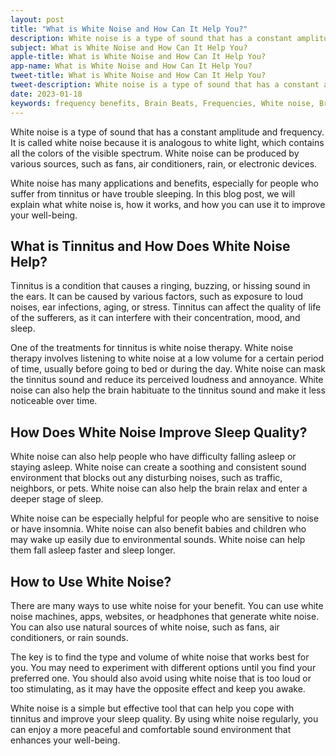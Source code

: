 ```yaml
---
layout: post
title: "What is White Noise and How Can It Help You?"
description: White noise is a type of sound that has a constant amplitude and frequency. It is called white noise because it is analogous to white light, which contains all the colors of the visible spectrum. White noise can be produced by various sources, such as fans, air conditioners, rain, or electronic devices.
subject: What is White Noise and How Can It Help You?
apple-title: What is White Noise and How Can It Help You?
app-name: What is White Noise and How Can It Help You?
tweet-title: What is White Noise and How Can It Help You?
tweet-description: White noise is a type of sound that has a constant amplitude and frequency. It is called white noise because it is analogous to white light, which contains all the colors of the visible spectrum. White noise can be produced by various sources, such as fans, air conditioners, rain, or electronic devices.
date: 2023-01-18
keywords: frequency benefits, Brain Beats, Frequencies, White noise, Brain wave entrainment, sound therapy, Colors of noise, White Noise Benefits
---
```


White noise is a type of sound that has a constant amplitude and frequency. It is called white noise because it is analogous to white light, which contains all the colors of the visible spectrum. White noise can be produced by various sources, such as fans, air conditioners, rain, or electronic devices.

White noise has many applications and benefits, especially for people who suffer from tinnitus or have trouble sleeping. In this blog post, we will explain what white noise is, how it works, and how you can use it to improve your well-being.

## What is Tinnitus and How Does White Noise Help?

Tinnitus is a condition that causes a ringing, buzzing, or hissing sound in the ears. It can be caused by various factors, such as exposure to loud noises, ear infections, aging, or stress. Tinnitus can affect the quality of life of the sufferers, as it can interfere with their concentration, mood, and sleep.

One of the treatments for tinnitus is white noise therapy. White noise therapy involves listening to white noise at a low volume for a certain period of time, usually before going to bed or during the day. White noise can mask the tinnitus sound and reduce its perceived loudness and annoyance. White noise can also help the brain habituate to the tinnitus sound and make it less noticeable over time.

## How Does White Noise Improve Sleep Quality?

White noise can also help people who have difficulty falling asleep or staying asleep. White noise can create a soothing and consistent sound environment that blocks out any disturbing noises, such as traffic, neighbors, or pets. White noise can also help the brain relax and enter a deeper stage of sleep.

White noise can be especially helpful for people who are sensitive to noise or have insomnia. White noise can also benefit babies and children who may wake up easily due to environmental sounds. White noise can help them fall asleep faster and sleep longer.

## How to Use White Noise?

There are many ways to use white noise for your benefit. You can use white noise machines, apps, websites, or headphones that generate white noise. You can also use natural sources of white noise, such as fans, air conditioners, or rain sounds.

The key is to find the type and volume of white noise that works best for you. You may need to experiment with different options until you find your preferred one. You should also avoid using white noise that is too loud or too stimulating, as it may have the opposite effect and keep you awake.

White noise is a simple but effective tool that can help you cope with tinnitus and improve your sleep quality. By using white noise regularly, you can enjoy a more peaceful and comfortable sound environment that enhances your well-being.